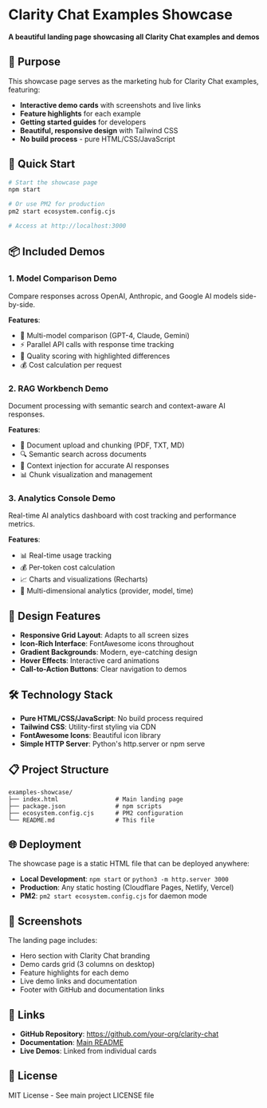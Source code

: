 # Clarity Chat Examples Showcase

**A beautiful landing page showcasing all Clarity Chat examples and demos**

## 🎯 Purpose

This showcase page serves as the marketing hub for Clarity Chat examples, featuring:

- **Interactive demo cards** with screenshots and live links
- **Feature highlights** for each example
- **Getting started guides** for developers
- **Beautiful, responsive design** with Tailwind CSS
- **No build process** - pure HTML/CSS/JavaScript

## 🚀 Quick Start

```bash
# Start the showcase page
npm start

# Or use PM2 for production
pm2 start ecosystem.config.cjs

# Access at http://localhost:3000
```

## 📦 Included Demos

### 1. Model Comparison Demo
Compare responses across OpenAI, Anthropic, and Google AI models side-by-side.

**Features**:
- 🤖 Multi-model comparison (GPT-4, Claude, Gemini)
- ⚡ Parallel API calls with response time tracking
- 🎯 Quality scoring with highlighted differences
- 💰 Cost calculation per request

### 2. RAG Workbench Demo
Document processing with semantic search and context-aware AI responses.

**Features**:
- 📄 Document upload and chunking (PDF, TXT, MD)
- 🔍 Semantic search across documents
- 🎯 Context injection for accurate AI responses
- 📊 Chunk visualization and management

### 3. Analytics Console Demo
Real-time AI analytics dashboard with cost tracking and performance metrics.

**Features**:
- 📊 Real-time usage tracking
- 💰 Per-token cost calculation
- 📈 Charts and visualizations (Recharts)
- 🎯 Multi-dimensional analytics (provider, model, time)

## 🎨 Design Features

- **Responsive Grid Layout**: Adapts to all screen sizes
- **Icon-Rich Interface**: FontAwesome icons throughout
- **Gradient Backgrounds**: Modern, eye-catching design
- **Hover Effects**: Interactive card animations
- **Call-to-Action Buttons**: Clear navigation to demos

## 🛠️ Technology Stack

- **Pure HTML/CSS/JavaScript**: No build process required
- **Tailwind CSS**: Utility-first styling via CDN
- **FontAwesome Icons**: Beautiful icon library
- **Simple HTTP Server**: Python's http.server or npm serve

## 📋 Project Structure

```
examples-showcase/
├── index.html                # Main landing page
├── package.json              # npm scripts
├── ecosystem.config.cjs      # PM2 configuration
└── README.md                 # This file
```

## 🌐 Deployment

The showcase page is a static HTML file that can be deployed anywhere:

- **Local Development**: `npm start` or `python3 -m http.server 3000`
- **Production**: Any static hosting (Cloudflare Pages, Netlify, Vercel)
- **PM2**: `pm2 start ecosystem.config.cjs` for daemon mode

## 📸 Screenshots

The landing page includes:
- Hero section with Clarity Chat branding
- Demo cards grid (3 columns on desktop)
- Feature highlights for each demo
- Live demo links and documentation
- Footer with GitHub and documentation links

## 🔗 Links

- **GitHub Repository**: https://github.com/your-org/clarity-chat
- **Documentation**: [Main README](../../README.md)
- **Live Demos**: Linked from individual cards

## 📝 License

MIT License - See main project LICENSE file
